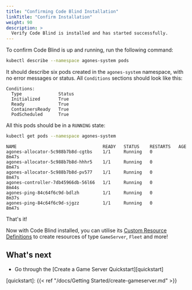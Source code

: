 ```yaml
---
title: "Confirming Code Blind Installation"
linkTitle: "Confirm Installation"
weight: 90
description: >
  Verify Code Blind is installed and has started successfully.
---
```


To confirm Code Blind is up and running, run the following command:

```bash
kubectl describe --namespace agones-system pods
```

It should describe six pods created in the `agones-system` namespace, with no error messages or status. All `Conditions` sections should look like this:

```
Conditions:
  Type              Status
  Initialized       True
  Ready             True
  ContainersReady   True
  PodScheduled      True
```

All this pods should be in a `RUNNING` state:


```bash
kubectl get pods --namespace agones-system
```
```
NAME                                 READY   STATUS    RESTARTS   AGE
agones-allocator-5c988b7b8d-cgtbs    1/1     Running   0          8m47s
agones-allocator-5c988b7b8d-hhhr5    1/1     Running   0          8m47s
agones-allocator-5c988b7b8d-pv577    1/1     Running   0          8m47s
agones-controller-7db45966db-56l66   1/1     Running   0          8m44s
agones-ping-84c64f6c9d-bdlzh         1/1     Running   0          8m37s
agones-ping-84c64f6c9d-sjgzz         1/1     Running   0          8m47s
```

That's it! 

Now with Code Blind installed, you can utilise its [Custom Resource Definitions][crds] to create
 resources of type `GameServer`, `Fleet` and more!

[crds]: https://kubernetes.io/docs/concepts/api-extension/custom-resources/

## What's next

* Go through the [Create a Game Server Quickstart][quickstart]

[quickstart]: {{< ref "/docs/Getting Started/create-gameserver.md" >}}